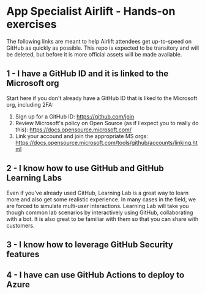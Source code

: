 # App Specialist Airlift - Hands-on exercises

The following links are meant to help Airlift attendees get up-to-speed on GitHub as quickly as possible.  This repo is expected to be transitory and will be deleted, but before it is more official assets will be made available.

## 1 - I have a GitHub ID and it is linked to the Microsoft org

Start here if you don't already have a GitHub ID that is liked to the Microsoft org, including 2FA:
1. Sign up for a GitHub ID: https://github.com/join
2. Review Microsoft's policy on Open Source (as if I expect you to really do this):  https://docs.opensource.microsoft.com/
3. Link your accound and join the appropriate MS orgs: https://docs.opensource.microsoft.com/tools/github/accounts/linking.html

## 2 - I know how to use GitHub and GitHub Learning Labs

Even if you've already used GitHub, Learning Lab is a great way to learn more and also get some realistic experience. In many cases in the field, we are forced to simulate multi-user interactions.  Learning Lab will take you though common lab scenarios by interactively using GitHub, collaborating with a bot. It is also great to be familiar with them so that you can share with customers.


## 3 - I know how to leverage GitHub Security features

## 4 - I have can use GitHub Actions to deploy to Azure

